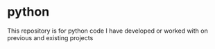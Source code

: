 # python
This repository is for python code I have developed or worked with on previous and existing projects
